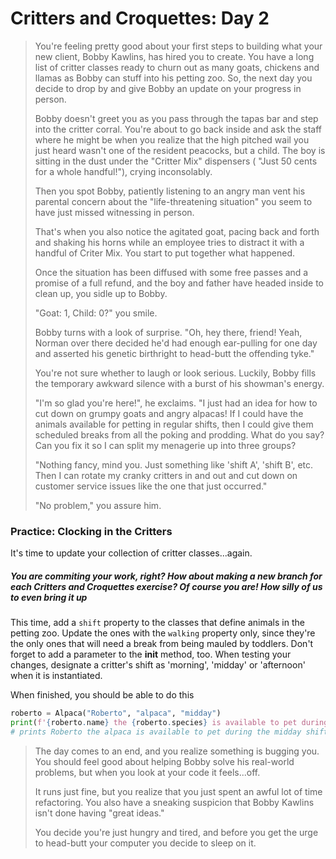 # Critters and Croquettes: Day 2

>You're feeling pretty good about your first steps to building what your new client, Bobby Kawlins, has hired you to create. You have a long list of critter classes ready to churn out as many goats, chickens and llamas as Bobby can stuff into his petting zoo. So, the next day you decide to drop by and give Bobby an update on your progress in person. 
>
> Bobby doesn't greet you as you pass through the tapas bar and step into the critter corral. You're about to go back inside and ask the staff where he might be when you realize that the high pitched wail you just heard wasn't one of the resident peacocks, but a child. The boy is sitting in the dust under the "Critter Mix" dispensers ( "Just 50 cents for a whole handful!"), crying inconsolably.
>
>Then you spot Bobby, patiently listening to an angry man vent his parental concern about the "life-threatening situation" you seem to have just missed witnessing in person.
>
>That's when you also notice the agitated goat, pacing back and forth and shaking his horns while an employee tries to distract it with a handful of Criter Mix. You start to put together what happened.
>
>Once the situation has been diffused with some free passes and a promise of a full refund, and the boy and father have headed inside to clean up, you sidle up to Bobby.
>
>"Goat: 1, Child: 0?" you smile. 
>
>Bobby turns with a look of surprise. "Oh, hey there, friend! Yeah, Norman over there decided he'd had enough ear-pulling for one day and asserted his genetic birthright to head-butt the offending tyke." 
>
>You're not sure whether to laugh or look serious. Luckily, Bobby fills the temporary awkward silence with a burst of his showman's energy.
>
>"I'm so glad you're here!", he exclaims. "I just had an idea for how to cut down on grumpy goats and angry alpacas! If I could have the animals available for petting in regular shifts, then I could give them scheduled breaks from all the poking and prodding. What do you say? Can you fix it so I can split my menagerie up into three groups? 
>
>"Nothing fancy, mind you. Just something like 'shift A', 'shift B', etc. Then I can rotate my cranky critters in and out and cut down on customer service issues like the one that just occurred."
>
>"No problem," you assure him. 

### Practice: Clocking in the Critters
It's time to update your collection of critter classes...again. 

##### *You are commiting your work, right? How about making a new branch for each Critters and Croquettes exercise? Of course you are! How silly of us to even bring it up*

This time, add a `shift` property to the classes that define animals in the petting zoo. Update the ones with the `walking` property only, since they're the only ones that will need a break from being mauled by toddlers. Don't forget to add a parameter to the __init__ method, too. When testing your changes, designate a critter's shift as 'morning', 'midday' or 'afternoon' when it is instantiated.

When finished, you should be able to do this
```py
roberto = Alpaca("Roberto", "alpaca", "midday")
print(f'{roberto.name} the {roberto.species} is available to pet during the {roberto.shift} shift.')
# prints Roberto the alpaca is available to pet during the midday shift.
```

> The day comes to an end, and you realize something is bugging you. You should feel good about helping Bobby solve his real-world problems, but when you look at your code it feels...off.
>
>It runs just fine, but you realize that you just spent an awful lot of time refactoring. You also have a sneaking suspicion that Bobby Kawlins isn't done having "great ideas."
>
>You decide you're just hungry and tired, and before you get the urge to head-butt your computer you decide to sleep on it.
